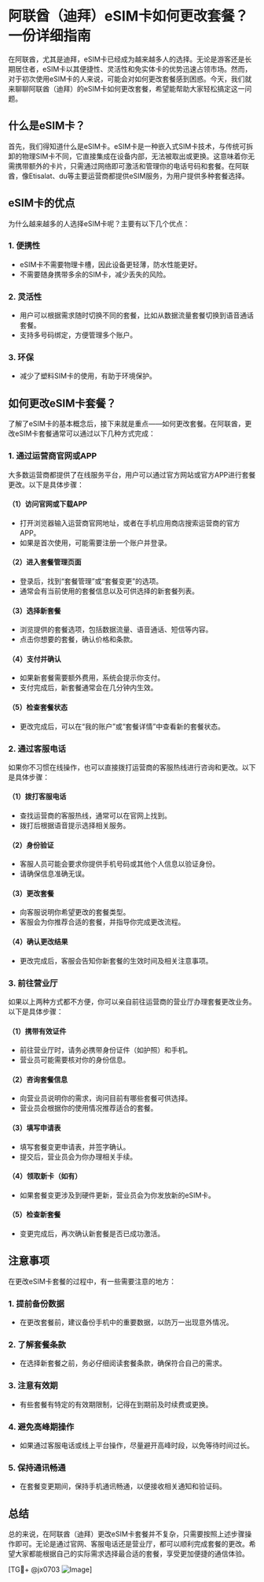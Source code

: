 # 阿联酋（迪拜）eSIM卡如何更改套餐？一份详细指南

在阿联酋，尤其是迪拜，eSIM卡已经成为越来越多人的选择。无论是游客还是长期居住者，eSIM卡以其便捷性、灵活性和免实体卡的优势迅速占领市场。然而，对于初次使用eSIM卡的人来说，可能会对如何更改套餐感到困惑。今天，我们就来聊聊阿联酋（迪拜）的eSIM卡如何更改套餐，希望能帮助大家轻松搞定这一问题。

## 什么是eSIM卡？

首先，我们得知道什么是eSIM卡。eSIM卡是一种嵌入式SIM卡技术，与传统可拆卸的物理SIM卡不同，它直接集成在设备内部，无法被取出或更换。这意味着你无需携带额外的卡片，只需通过网络即可激活和管理你的电话号码和套餐。在阿联酋，像Etisalat、du等主要运营商都提供eSIM服务，为用户提供多种套餐选择。

## eSIM卡的优点

为什么越来越多的人选择eSIM卡呢？主要有以下几个优点：

### 1. **便携性**
   - eSIM卡不需要物理卡槽，因此设备更轻薄，防水性能更好。
   - 不需要随身携带多余的SIM卡，减少丢失的风险。

### 2. **灵活性**
   - 用户可以根据需求随时切换不同的套餐，比如从数据流量套餐切换到语音通话套餐。
   - 支持多号码绑定，方便管理多个账户。

### 3. **环保**
   - 减少了塑料SIM卡的使用，有助于环境保护。

## 如何更改eSIM卡套餐？

了解了eSIM卡的基本概念后，接下来就是重点——如何更改套餐。在阿联酋，更改eSIM卡套餐通常可以通过以下几种方式完成：

### 1. **通过运营商官网或APP**

大多数运营商都提供了在线服务平台，用户可以通过官方网站或官方APP进行套餐更改。以下是具体步骤：

#### （1）访问官网或下载APP
   - 打开浏览器输入运营商官网地址，或者在手机应用商店搜索运营商的官方APP。
   - 如果是首次使用，可能需要注册一个账户并登录。

#### （2）进入套餐管理页面
   - 登录后，找到“套餐管理”或“套餐变更”的选项。
   - 通常会有当前使用的套餐信息以及可供选择的新套餐列表。

#### （3）选择新套餐
   - 浏览提供的套餐选项，包括数据流量、语音通话、短信等内容。
   - 点击你想要的套餐，确认价格和条款。

#### （4）支付并确认
   - 如果新套餐需要额外费用，系统会提示你支付。
   - 支付完成后，新套餐通常会在几分钟内生效。

#### （5）检查套餐状态
   - 更改完成后，可以在“我的账户”或“套餐详情”中查看新的套餐状态。

### 2. **通过客服电话**

如果你不习惯在线操作，也可以直接拨打运营商的客服热线进行咨询和更改。以下是具体步骤：

#### （1）拨打客服电话
   - 查找运营商的客服热线，通常可以在官网上找到。
   - 拨打后根据语音提示选择相关服务。

#### （2）身份验证
   - 客服人员可能会要求你提供手机号码或其他个人信息以验证身份。
   - 请确保信息准确无误。

#### （3）更改套餐
   - 向客服说明你希望更改的套餐类型。
   - 客服会为你推荐合适的套餐，并指导你完成更改流程。

#### （4）确认更改结果
   - 更改完成后，客服会告知你新套餐的生效时间及相关注意事项。

### 3. **前往营业厅**

如果以上两种方式都不方便，你可以亲自前往运营商的营业厅办理套餐更改业务。以下是具体步骤：

#### （1）携带有效证件
   - 前往营业厅时，请务必携带身份证件（如护照）和手机。
   - 营业员可能需要核对你的身份信息。

#### （2）咨询套餐信息
   - 向营业员说明你的需求，询问目前有哪些套餐可供选择。
   - 营业员会根据你的使用情况推荐适合的套餐。

#### （3）填写申请表
   - 填写套餐变更申请表，并签字确认。
   - 提交后，营业员会为你办理相关手续。

#### （4）领取新卡（如有）
   - 如果套餐变更涉及到硬件更新，营业员会为你发放新的eSIM卡。

#### （5）检查新套餐
   - 变更完成后，再次确认新套餐是否已成功激活。

## 注意事项

在更改eSIM卡套餐的过程中，有一些需要注意的地方：

### 1. **提前备份数据**
   - 在更改套餐前，建议备份手机中的重要数据，以防万一出现意外情况。

### 2. **了解套餐条款**
   - 在选择新套餐之前，务必仔细阅读套餐条款，确保符合自己的需求。

### 3. **注意有效期**
   - 有些套餐有特定的有效期限制，记得在到期前及时续费或更换。

### 4. **避免高峰期操作**
   - 如果通过客服电话或线上平台操作，尽量避开高峰时段，以免等待时间过长。

### 5. **保持通讯畅通**
   - 在套餐变更期间，保持手机通讯畅通，以便接收相关通知和验证码。

## 总结

总的来说，在阿联酋（迪拜）更改eSIM卡套餐并不复杂，只需要按照上述步骤操作即可。无论是通过官网、客服电话还是营业厅，都可以顺利完成套餐的更改。希望大家都能根据自己的实际需求选择最合适的套餐，享受更加便捷的通信体验。

[TG💪+ @jx0703 ![Image](https://github.com/user-attachments/assets/dbca1d08-cadb-493c-b0ec-ad6f7a83f270)]